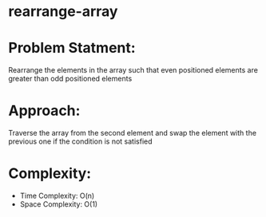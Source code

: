 # rearrange-array

# Problem Statment:
Rearrange the elements in the array such that even positioned elements are greater than odd positioned elements

# Approach:
Traverse the array from the second element and swap the element with the previous one if the condition is not satisfied

# Complexity:
- Time Complexity: O(n)
- Space Complexity: O(1)